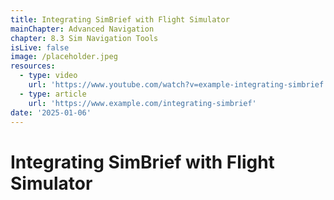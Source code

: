 ```yaml
---
title: Integrating SimBrief with Flight Simulator
mainChapter: Advanced Navigation
chapter: 8.3 Sim Navigation Tools
isLive: false
image: /placeholder.jpeg
resources:
  - type: video
    url: 'https://www.youtube.com/watch?v=example-integrating-simbrief'
  - type: article
    url: 'https://www.example.com/integrating-simbrief'
date: '2025-01-06'
---
```


# Integrating SimBrief with Flight Simulator
